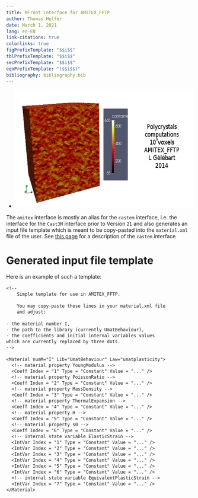 ```yaml
---
title: MFront interface for AMITEX_FFTP
author: Thomas Helfer
date: March 1, 2021
lang: en-EN
link-citations: true
colorlinks: true
figPrefixTemplate: "$$i$$"
tblPrefixTemplate: "$$i$$"
secPrefixTemplate: "$$i$$"
eqnPrefixTemplate: "($$i$$)"
bibliography: bibliography.bib
---
```


<div id="slideshow">
  <ul class="slides">
	<li><img src="img/AMITEX_FFTP_sig1.png" width="620" height="320" alt="Polycrystals computation based on FFT" /></li>
  </ul>
  <span class="arrow previous"></span>
  <span class="arrow next"></span>
</div>
<script src="http://ajax.googleapis.com/ajax/libs/jquery/1.4.2/jquery.min.js"></script>
<script src="js/slideshow.js"></script>

The `amitex` interface is mostly an alias for the `castem` interface,
i.e. the interface for the `Cast3M` interface prior to Version `21` and
also generates an input file template which is meant to be copy-pasted
into the `material.xml` file of the user. See [this page](castem.html)
for a description of the `castem` interface

# Generated input file template

Here is an example of such a template:

~~~~{.xml}
<!--
    Simple template for use in AMITEX_FFTP.
    
    You may copy-paste those lines in your material.xml file
    and adjust:

- the material number I,
- the path to the library (currently UmatBehaviour),
- the coefficients and initial internal variables values
which are currently replaced by three dots.
-->

<Material numM="I" Lib="UmatBehaviour" Law="umatplasticity">
  <!-- material property YoungModulus -->
  <Coeff Index = "1" Type = "Constant" Value = "..." />
  <!-- material property PoissonRatio -->
  <Coeff Index = "2" Type = "Constant" Value = "..." />
  <!-- material property MassDensity -->
  <Coeff Index = "3" Type = "Constant" Value = "..." />
  <!-- material property ThermalExpansion -->
  <Coeff Index = "4" Type = "Constant" Value = "..." />
  <!-- material property H -->
  <Coeff Index = "5" Type = "Constant" Value = "..." />
  <!-- material property s0 -->
  <Coeff Index = "6" Type = "Constant" Value = "..." />
  <!-- internal state variable ElasticStrain -->
  <IntVar Index = "1" Type = "Constant" Value = "..." />
  <IntVar Index = "2" Type = "Constant" Value = "..." />
  <IntVar Index = "3" Type = "Constant" Value = "..." />
  <IntVar Index = "4" Type = "Constant" Value = "..." />
  <IntVar Index = "5" Type = "Constant" Value = "..." />
  <IntVar Index = "6" Type = "Constant" Value = "..." />
  <!-- internal state variable EquivalentPlasticStrain -->
  <IntVar Index = "7" Type = "Constant" Value = "..." />
</Material>
~~~~
